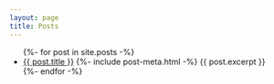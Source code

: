 ```yaml
---
layout: page
title: Posts
---
```


<ul class="postlist">
{%- for post in site.posts -%}
    <li>
    <a href="{{ post.url | relative_url }}">{{ post.title }}</a>
    {%- include post-meta.html -%}
    {{ post.excerpt }}
    </li>
{%- endfor -%}
</ul>